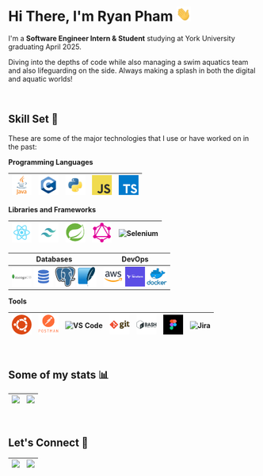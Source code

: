 
<h1>Hi There, I'm Ryan Pham <img  src="https://raw.githubusercontent.com/ABSphreak/ABSphreak/master/gifs/Hi.gif" width="30px"></h1>

I'm a **Software Engineer Intern & Student** studying at York University graduating April 2025. 

Diving into the depths of code while also managing a swim aquatics team and also lifeguarding on the side. Always making a splash in both the digital and aquatic worlds!

<br>

## Skill Set :muscle:

These are some of the major technologies that I use or have worked on in the past:

**Programming Languages**

<img title="Java" alt="Java" width="40px" src="https://raw.githubusercontent.com/github/explore/master/topics/java/java.png" />|<img title="c" alt="C" width="40px" src="https://raw.githubusercontent.com/github/explore/master/topics/c/c.png">|<img title="Python" alt="Python" width="40px" src="https://raw.githubusercontent.com/github/explore/master/topics/python/python.png" />|<img alt="JS" title="JavaScript" width="40px" src="https://raw.githubusercontent.com/github/explore/master/topics/javascript/javascript.png">|<img alt="Typescript" title="Typescript" width="40px" src="https://raw.githubusercontent.com/github/explore/main/topics/typescript/typescript.png">
|--|--|--|--|--|

**Libraries and Frameworks**

<img title="React" alt="React" width="40px" src="https://raw.githubusercontent.com/github/explore/master/topics/react/react.png">|<img title="Tailwind" alt="Tailwind" width="40px" src="https://raw.githubusercontent.com/github/explore/master/topics/tailwind/tailwind.png">|<img title="Spring Boot" alt="Spring Boot" width="40px" src="https://raw.githubusercontent.com/github/explore/master/topics/spring-boot/spring-boot.png">|<img title="GrahpQL" alt="GraphQL" width="40px" src="https://raw.githubusercontent.com/github/explore/master/topics/graphql/graphql.png">|<img title="Selenium" alt="Selenium" width="40px" src="https://img.icons8.com/color/48/000000/selenium-test-automation.png">
|--|--|--|--|--|

| **Databases** | **DevOps** |
| --- | --- |
| <img title="MongoDB" alt="MongoDB" width="40px" src="https://raw.githubusercontent.com/github/explore/master/topics/mongodb/mongodb.png"> <img title="SQL" alt="SQL" width="40px" src="https://raw.githubusercontent.com/github/explore/master/topics/sql/sql.png"> <img title="PostgreSQL" alt="PostgreSQL" width="40px" src="https://raw.githubusercontent.com/github/explore/master/topics/postgresql/postgresql.png"> <img title="SQLite" alt="SQLite" width="40px" src="https://raw.githubusercontent.com/github/explore/master/topics/sqlite/sqlite.png"> | <img title="AWS" alt="AWS" width="40px" src="https://raw.githubusercontent.com/github/explore/main/topics/aws/aws.png"> <img title="Terraform" alt="Terraform" width="40px" src="https://raw.githubusercontent.com/github/explore/main/topics/terraform/terraform.png"> <img title="Docker" alt="Docker" width="40px" src="https://raw.githubusercontent.com/github/explore/master/topics/docker/docker.png"> |

**Tools**

<img title="Ubuntu" alt="Ubuntu" width="40px" src="https://raw.githubusercontent.com/github/explore/master/topics/ubuntu/ubuntu.png">|<img title="Postman" alt="Postman" width="40px" src="https://raw.githubusercontent.com/github/explore/master/topics/postman/postman.png">|<img title="VS Code" alt="VS Code" width="40px" src="https://img.icons8.com/fluent/48/000000/visual-studio-code-2019.png">|<img title="git" alt="git" width="40px" src="https://raw.githubusercontent.com/github/explore/master/topics/git/git.png">|<img title="Bash" alt="Bash" width="40px" src="https://raw.githubusercontent.com/github/explore/main/topics/bash/bash.png">|<img title="Figma" alt="Figma" width="40px" src="https://raw.githubusercontent.com/github/explore/main/topics/figma/figma.png">|<img title="Jira" alt="Jira" width="40px" src="https://img.icons8.com/?size=512&id=oROcPah5ues6&format=png"> <br>
|--|--|--|--|--|--|--|

<br>

## Some of my stats :bar_chart:

<img src="https://leetcard.jacoblin.cool/phammings?theme=unicorn">|<img src="https://github-readme-stats.vercel.app/api?username=phammings&show_icons=true&theme=radical&include_all_commits=true">
|--|--|

<br>

## Let's Connect :handshake:

<a href="https://www.linkedin.com/in/ryan-pham-b102051a2/"><img src="https://cdn2.iconfinder.com/data/icons/social-media-2285/512/1_Linkedin_unofficial_colored_svg-128.png" width="40"></a>|<a href="mailto:ryanlepham9@gmail.com"><img src="https://img.icons8.com/?size=512&id=LPcVDft9Isqt&format=png" width="40"></a>
|--|--|

